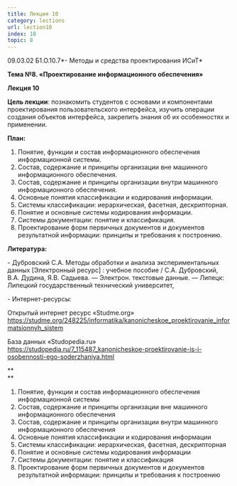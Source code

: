 ```yaml
---
title: Лекция 10
category: lections
url: lection10
index: 10
topic: 8
---
```


09.03.02 Б1.О.10.7*- Методы и средства проектирования ИСиТ*

**Тема №8. «Проектирование информационного обеспечения»**

**Лекция 10**

**Цель лекции**: познакомить студентов с основами и компонентами проектирования пользовательского интерфейса, изучить операции создания объектов интерфейса, закрепить знания об их особенностях и применении.

**План:**

1.  Понятие, функции и состав информационного обеспечения информационной системы.
2.  Состав, содержание и принципы организации вне машинного информационного обеспечения.
3.  Состав, содержание и принципы организации внутри машинного информационного обеспечения.
4.  Основные понятия классификации и кодирования информации.
5.  Системы классификации: иерархическая, фасетная, дескрипторная.
6.  Понятие и основные системы кодирования информации.
7.  Системы документации: понятие и классификация.
8.  Проектирование форм первичных документов и документов результатной информации: принципы и требования к построению.

**Литература:**

\- Дубровский С.А. Методы обработки и анализа экспериментальных данных [Электронный ресурс] : учебное пособие / С.А. Дубровский, В.А. Дудина, Я.В. Садыева. — Электрон. текстовые данные. — Липецк: Липецкий государственный технический университет,

\- Интернет-ресурсы:

Открытый интернет ресурс «Studme.org» <https://studme.org/248225/informatika/kanonicheskoe_proektirovanie_informatsionnyh_sistem>

База данных «Studopedia.ru» <https://studopedia.ru/7_115487_kanonicheskoe-proektirovanie-is-i-osobennosti-ego-soderzhaniya.html>

**  
**

1.  Понятие, функции и состав информационного обеспечения информационной системы
2.  Состав, содержание и принципы организации вне машинного информационного обеспечения
3.  Состав, содержание и принципы организации внутри машинного информационного обеспечения
4.  Основные понятия классификации и кодирования информации
5.  Системы классификации: иерархическая, фасетная, дескрипторная
6.  Понятие и основные системы кодирования информации
7.  Системы документации: понятие и классификация
8.  Проектирование форм первичных документов и документов результатной информации: принципы и требования к построению
